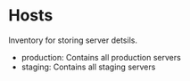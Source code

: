 # Hosts

Inventory for storing server detsils.

- production: Contains all production servers
- staging: Contains all staging servers

